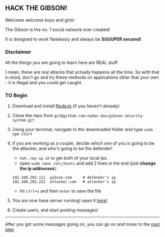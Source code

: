 HACK THE GIBSON!
----------------------

Welcome welcome boys and girls!

The Gibson is the no. 1 social network ever created!

It is designed to work flawlessly and always be **SUUUPER secured**!

### Disclaimer
All the things you are going to learn here are REAL stuff.

I mean, these are real attacks that actually happens all the time. So with that in mind, don't go and try these methods on applications other that your own - it is illegal and you could get caught. 

### TO Begin
1. Download and install [NodeJs](http://nodejs.org/) (if you haven't already)
2. Clone the repo from `git@github.com:nadav-dav/gibson-security-system.git`
3. Using your terminal, navigate to the downloaded folder and type `sudo npm start`
4. if you are working as a couple, decide which one of you is going to be the attacker, and who's going to be the defender!
	- run `./my-ip.sh` to get both of your local ips.
	- open `sudo nano /etc/hosts` and add 2 lines in the end (just **change the ip addresses**):

	```
	192.168.202.111  gibson.com		# defender's ip
	192.168.202.222  attacker.com	# attacker's ip
	```
	- hit `ctrl+x` and then `enter` to save the file
5. You are now have server running! open it [here!]("http://gibson.com/")
6. Create users, and start posting messages!

- - -

After you got some messages going on, you can go on and move to the [next step](01-Tools.md)
